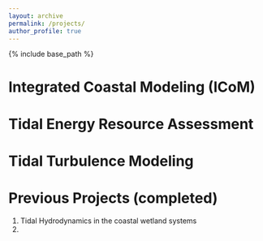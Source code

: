 ```yaml
---
layout: archive
permalink: /projects/
author_profile: true
---
```


{% include base_path %}


Integrated Coastal Modeling (ICoM)
======


Tidal Energy Resource Assessment
======


Tidal Turbulence Modeling
======


Previous Projects (completed)
======

1. Tidal Hydrodynamics in the coastal wetland systems
2. 

